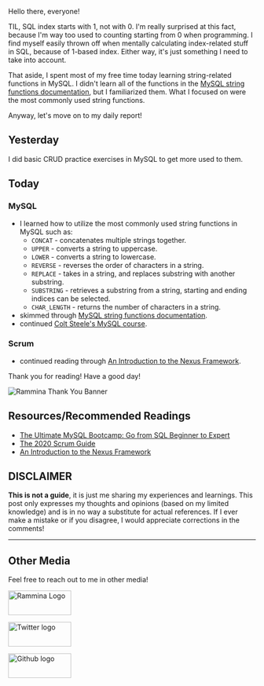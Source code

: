 Hello there, everyone!

TIL, SQL index starts with 1, not with 0. I'm really surprised at this fact, because I'm way too used to counting starting from 0 when programming. I find myself easily thrown off when mentally calculating index-related stuff in SQL, because of 1-based index. Either way, it's just something I need to take into account.

That aside, I spent most of my free time today learning string-related functions in MySQL. I didn't learn all of the functions in the [MySQL string functions documentation](https://dev.mysql.com/doc/refman/8.0/en/string-functions.html), but I familiarized them. What I focused on were the most commonly used string functions.

Anyway, let's move on to my daily report!

## Yesterday

I did basic CRUD practice exercises in MySQL to get more used to them.

## Today

### MySQL

- I learned how to utilize the most commonly used string functions in MySQL such as:
  - `CONCAT` - concatenates multiple strings together.
  - `UPPER` - converts a string to uppercase.
  - `LOWER` - converts a string to lowercase.
  - `REVERSE` - reverses the order of characters in a string.
  - `REPLACE` - takes in a string, and replaces substring with another substring.
  - `SUBSTRING` - retrieves a substring from a string, starting and ending indices can be selected.
  - `CHAR_LENGTH` - returns the number of characters in a string.
- skimmed through [MySQL string functions documentation](https://dev.mysql.com/doc/refman/8.0/en/string-functions.html).
- continued [Colt Steele's MySQL course](https://www.udemy.com/course/the-ultimate-mysql-bootcamp-go-from-sql-beginner-to-expert/).

### Scrum

- continued reading through [An Introduction to the Nexus Framework](https://scrumorg-website-prod.s3.amazonaws.com/drupal/2016-06/An%20Introduction%20to%20the%20Nexus%20Framework%20-%20June%202016_0.pdf).

Thank you for reading! Have a good day!

![Rammina Thank You Banner](https://dev-to-uploads.s3.amazonaws.com/uploads/articles/x9ayfxxxaz2g2hfcqbsk.png)

## Resources/Recommended Readings

- [The Ultimate MySQL Bootcamp: Go from SQL Beginner to Expert](https://www.udemy.com/course/the-ultimate-mysql-bootcamp-go-from-sql-beginner-to-expert/)
- [The 2020 Scrum Guide](https://scrumguides.org/scrum-guide.html)
- [An Introduction to the Nexus Framework](https://scrumorg-website-prod.s3.amazonaws.com/drupal/2016-06/An%20Introduction%20to%20the%20Nexus%20Framework%20-%20June%202016_0.pdf)

## DISCLAIMER

**This is not a guide**, it is just me sharing my experiences and learnings. This post only expresses my thoughts and opinions (based on my limited knowledge) and is in no way a substitute for actual references. If I ever make a mistake or if you disagree, I would appreciate corrections in the comments!

<hr />

## Other Media

Feel free to reach out to me in other media!

<span><a target="_blank" href="https://www.rammina.com"><img src="https://res.cloudinary.com/rammina/image/upload/v1638444046/rammina-button-128_x9ginu.png" alt="Rammina Logo" width="128" height="50"/></a></span>

<span><a target="_blank" href="https://twitter.com/RamminaR"><img src="https://res.cloudinary.com/rammina/image/upload/v1636792959/twitter-logo_laoyfu_pdbagm.png" alt="Twitter logo" width="128" height="50"/></a></span>

<span><a target="_blank" href="https://github.com/Rammina"><img src="https://res.cloudinary.com/rammina/image/upload/v1636795051/GitHub-Emblem2_epcp8r.png" alt="Github logo" width="128" height="50"/></a></span>
